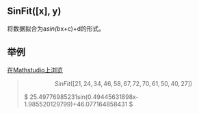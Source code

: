 ## SinFit([x], y)

将数据拟合为a*sin(b*x+c)+d的形式。


## 举例

[在Mathstudio上浏览](http://mathstud.io/?input[0]=U2luRml0KFsyMSwyNCwzNCw0Niw1OCw2Nyw3Miw3MCw2MSw1MCw0MCwyN10p)



>   ```math
>   SinFit([21, 24, 34, 46, 58, 67, 72, 70, 61, 50, 40, 27])
>   ```
>   $ 25.49776985231sin(0.49445631898x-1.985520129799)+46.077164858431 $